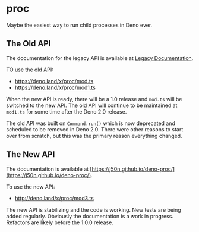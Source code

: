 # proc

Maybe the easiest way to run child processes in Deno ever.

## The Old API

The documentation for the legacy API is available at
[Legacy Documentation](./legacy/README.md).

TO use the old API:

- https://deno.land/x/proc/mod.ts
- https://deno.land/x/proc/mod1.ts

When the new API is ready, there will be a 1.0 release and `mod.ts` will be
switched to the new API. The old API will continue to be maintained at `mod1.ts`
for some time after the Deno 2.0 release.

The old API was built on `Command.run()` which is now deprecated and scheduled
to be removed in Deno 2.0. There were other reasons to start over from scratch,
but this was the primary reason everything changed.

## The New API

The documentation is available at
[https://j50n.github.io/deno-proc/](https://j50n.github.io/deno-proc/).

To use the new API:

- http://deno.land/x/proc/mod3.ts

The new API is stabilizing and the code is working. New tests are being added
regularly. Obviously the documentation is a work in progress. Refactors are
likely before the 1.0.0 release.
